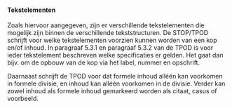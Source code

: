 #### Tekstelementen

Zoals hiervoor aangegeven, zijn er verschillende tekstelementen die mogelijk
zijn binnen de verschillende tekststructuren. De STOP/TPOD schrijft voor welke
tekstelementen voorzien kunnen worden van een kop en/of inhoud. In paragraaf
5.3.1 en paragraaf 5.3.2 van de TPOD is voor ieder tekstelement beschreven welke
specificaties er gelden. Het gaat dan bijv. om de opbouw van de kop via het
label, nummer en opschrift.

Daarnaast schrijft de TPOD voor dat formele inhoud alléén kan voorkomen in
formele divisie, en inhoud kan alléén voorkomen in de divisie. Verder kan zowel
inhoud als formele inhoud gemarkeerd worden als citaat, casus of voorbeeld.
